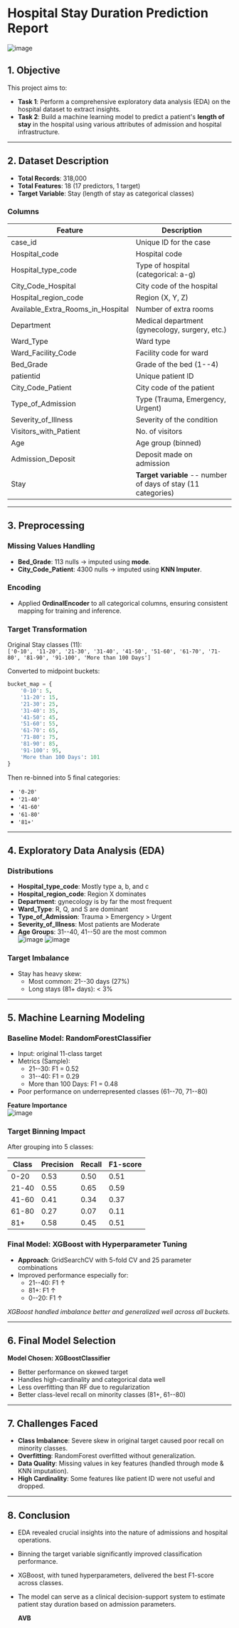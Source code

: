 # Hospital Stay Duration Prediction Report

![image](https://github.com/user-attachments/assets/649c4695-e849-43fc-ae91-6e987b74a603)


## 1. Objective

This project aims to:

- **Task 1**: Perform a comprehensive exploratory data analysis (EDA) on the hospital dataset to extract insights.
- **Task 2**: Build a machine learning model to predict a patient's **length of stay** in the hospital using various attributes of admission and hospital infrastructure.

---

## 2. Dataset Description

- **Total Records**: 318,000  
- **Total Features**: 18 (17 predictors, 1 target)  
- **Target Variable**: Stay (length of stay as categorical classes)  

### Columns

| Feature                          | Description                                                                 |
|----------------------------------|-----------------------------------------------------------------------------|
| case_id                          | Unique ID for the case                                                      |
| Hospital_code                    | Hospital code                                                               |
| Hospital_type_code               | Type of hospital (categorical: a-g)                                         |
| City_Code_Hospital               | City code of the hospital                                                   |
| Hospital_region_code             | Region (X, Y, Z)                                                            |
| Available_Extra_Rooms_in_Hospital | Number of extra rooms                                                       |
| Department                       | Medical department (gynecology, surgery, etc.)                              |
| Ward_Type                        | Ward type                                                                   |
| Ward_Facility_Code               | Facility code for ward                                                      |
| Bed_Grade                        | Grade of the bed (1--4)                                                     |
| patientid                        | Unique patient ID                                                           |
| City_Code_Patient                | City code of the patient                                                    |
| Type_of_Admission                | Type (Trauma, Emergency, Urgent)                                            |
| Severity_of_Illness              | Severity of the condition                                                   |
| Visitors_with_Patient            | No. of visitors                                                             |
| Age                              | Age group (binned)                                                          |
| Admission_Deposit                | Deposit made on admission                                                   |
| Stay                             | **Target variable** -- number of days of stay (11 categories)               |

---

## 3. Preprocessing

### Missing Values Handling

- **Bed_Grade**: 113 nulls → imputed using **mode**.  
- **City_Code_Patient**: 4300 nulls → imputed using **KNN Imputer**.  

### Encoding

- Applied **OrdinalEncoder** to all categorical columns, ensuring consistent mapping for training and inference.  

### Target Transformation

Original Stay classes (11):  
`['0-10', '11-20', '21-30', '31-40', '41-50', '51-60', '61-70', '71-80', '81-90', '91-100', 'More than 100 Days']`  

Converted to midpoint buckets:  

```python
bucket_map = {
    '0-10': 5,
    '11-20': 15,
    '21-30': 25,
    '31-40': 35,
    '41-50': 45,
    '51-60': 55,
    '61-70': 65,
    '71-80': 75,
    '81-90': 85,
    '91-100': 95,
    'More than 100 Days': 101
}
```

Then re-binned into 5 final categories:  
- `'0-20'`  
- `'21-40'`  
- `'41-60'`  
- `'61-80'`  
- `'81+'`  

---

## 4. Exploratory Data Analysis (EDA)

### Distributions

- **Hospital_type_code**: Mostly type a, b, and c  
- **Hospital_region_code**: Region X dominates  
- **Department**: gynecology is by far the most frequent  
- **Ward_Type**: R, Q, and S are dominant  
- **Type_of_Admission**: Trauma > Emergency > Urgent  
- **Severity_of_Illness**: Most patients are Moderate  
- **Age Groups**: 31--40, 41--50 are the most common  
![image](https://github.com/user-attachments/assets/f8fbe83e-3e1a-4ed8-a7d8-d16f16a66a9a)
![image](https://github.com/user-attachments/assets/cc368983-9611-4510-9cfb-cfb5dd7b042b)


### Target Imbalance

- Stay has heavy skew:  
  - Most common: 21--30 days (27%)  
  - Long stays (81+ days): < 3%  

---

## 5. Machine Learning Modeling

### Baseline Model: RandomForestClassifier

- Input: original 11-class target  
- Metrics (Sample):  
  - 21--30: F1 = 0.52  
  - 31--40: F1 = 0.29  
  - More than 100 Days: F1 = 0.48  
- Poor performance on underrepresented classes (61--70, 71--80)  

**Feature Importance**  
![image](https://github.com/user-attachments/assets/a19e3494-4157-4017-b1e5-8641e18e9fda)
 

### Target Binning Impact

After grouping into 5 classes:  

| Class   | Precision | Recall | F1-score |
|---------|-----------|--------|----------|
| 0-20    | 0.53      | 0.50   | 0.51     |
| 21-40   | 0.55      | 0.65   | 0.59     |
| 41-60   | 0.41      | 0.34   | 0.37     |
| 61-80   | 0.27      | 0.07   | 0.11     |
| 81+     | 0.58      | 0.45   | 0.51     |

### Final Model: XGBoost with Hyperparameter Tuning

- **Approach**: GridSearchCV with 5-fold CV and 25 parameter combinations  
- Improved performance especially for:  
  - 21--40: F1 ↑  
  - 81+: F1 ↑  
  - 0--20: F1 ↑  

*XGBoost handled imbalance better and generalized well across all buckets.*  

---

## 6. Final Model Selection

**Model Chosen: XGBoostClassifier**  

- Better performance on skewed target  
- Handles high-cardinality and categorical data well  
- Less overfitting than RF due to regularization  
- Better class-level recall on minority classes (81+, 61--80)  

---

## 7. Challenges Faced

- **Class Imbalance**: Severe skew in original target caused poor recall on minority classes.  
- **Overfitting**: RandomForest overfitted without generalization.  
- **Data Quality**: Missing values in key features (handled through mode & KNN imputation).  
- **High Cardinality**: Some features like patient ID were not useful and dropped.  

---

## 8. Conclusion

- EDA revealed crucial insights into the nature of admissions and hospital operations.  
- Binning the target variable significantly improved classification performance.  
- XGBoost, with tuned hyperparameters, delivered the best F1-score across classes.  
- The model can serve as a clinical decision-support system to estimate patient stay duration based on admission parameters.

  **AVB**
